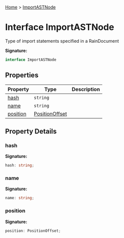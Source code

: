 [Home](../index.md) &gt; [ImportASTNode](./importastnode.md)

# Interface ImportASTNode

Type of import statements specified in a RainDocument

<b>Signature:</b>

```typescript
interface ImportASTNode 
```

## Properties

|  Property | Type | Description |
|  --- | --- | --- |
|  [hash](./importastnode.md#hash-property) | `string` |  |
|  [name](./importastnode.md#name-property) | `string` |  |
|  [position](./importastnode.md#position-property) | [PositionOffset](../types/positionoffset.md) |  |

## Property Details

<a id="hash-property"></a>

### hash

<b>Signature:</b>

```typescript
hash: string;
```

<a id="name-property"></a>

### name

<b>Signature:</b>

```typescript
name: string;
```

<a id="position-property"></a>

### position

<b>Signature:</b>

```typescript
position: PositionOffset;
```
